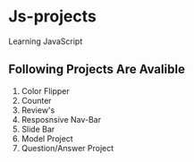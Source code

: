 # Js-projects
Learning JavaScript
<br>
## Following Projects Are Avalible 
1. Color Flipper
2. Counter
3. Review's
4. Resposnsive Nav-Bar
5. Slide Bar
6. Model Project
7. Question/Answer Project
